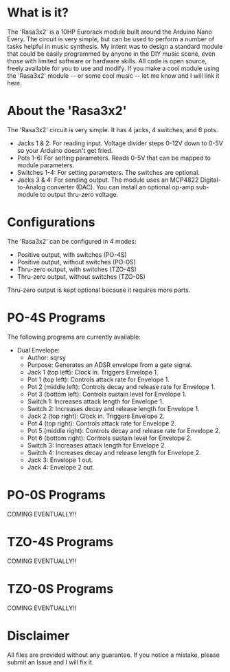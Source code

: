 # What is it?

The 'Rasa3x2' is a 10HP Eurorack module built around the Arduino Nano Every. The circuit is very simple, but can be used to perform a number of tasks helpful in music synthesis. My intent was to design a standard module that could be easily programmed by anyone in the DIY music scene, even those with limited software or hardware skills. All code is open source, freely available for you to use and modify. If you make a cool module using the 'Rasa3x2' module -- or some cool music -- let me know and I will link it here.

# About the 'Rasa3x2'

The 'Rasa3x2' circuit is very simple. It has 4 jacks, 4 switches, and 6 pots.
* Jacks 1 & 2: For reading input. Voltage divider steps 0-12V down to 0-5V so your Arduino doesn't get fried.
* Pots 1-6: For setting parameters. Reads 0-5V that can be mapped to module parameters.
* Switches 1-4: For setting parameters. The switches are optional.
* Jacks 3 & 4: For sending output. The module uses an MCP4822 Digital-to-Analog converter (DAC). You can install an optional op-amp sub-module to output thru-zero voltage.

# Configurations

The 'Rasa3x2' can be configured in 4 modes:
* Positive output, with switches (PO-4S)
* Positive output, without switches (PO-0S)
* Thru-zero output, with switches (TZO-4S)
* Thru-zero output, without switches (TZO-0S)

Thru-zero output is kept optional because it requires more parts.

# PO-4S Programs

The following programs are currently available:

* Dual Envelope:
	* Author: sqrsy
	* Purpose: Generates an ADSR envelope from a gate signal.
	* Jack 1 (top left): Clock in. Triggers Envelope 1.
	* Pot 1 (top left): Controls attack rate for Envelope 1.
	* Pot 2 (middle left): Controls decay and release rate for Envelope 1.
	* Pot 3 (bottom left): Controls sustain level for Envelope 1.
	* Switch 1: Increases attack length for Envelope 1.
	* Switch 2: Increases decay and release length for Envelope 1.
	* Jack 2 (top right): Clock in. Triggers Envelope 2.
	* Pot 4 (top right): Controls attack rate for Envelope 2.
	* Pot 5 (middle right): Controls decay and release rate for Envelope 2.
	* Pot 6 (bottom right): Controls sustain level for Envelope 2.
	* Switch 3: Increases attack length for Envelope 2.
	* Switch 4: Increases decay and release length for Envelope 2.
	* Jack 3: Envelope 1 out.
	* Jack 4: Envelope 2 out.

# PO-0S Programs

COMING EVENTUALLY!!

# TZO-4S Programs

COMING EVENTUALLY!!

# TZO-0S Programs

COMING EVENTUALLY!!

# Disclaimer

All files are provided without any guarantee. If you notice a mistake, please submit an Issue and I will fix it.